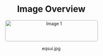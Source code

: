 <h1 style ="text-align: center;"> Image Overview </h1>
<div style="display: flex; flex-wrap: wrap; gap: 10px; justify-content: center;">
<div style="flex: 1 1 calc(33.333% - 20px); max-width: 300px; text-align: center;">
<img src="https://media.evkx.net/multimedia/technology/userinterface/eqsui_xst.jpg" alt="Image 1" style="width: 100%; border: 1px solid #ddd; border-radius: 5px;">
<p>eqsui.jpg</p>
</div>
</div>
